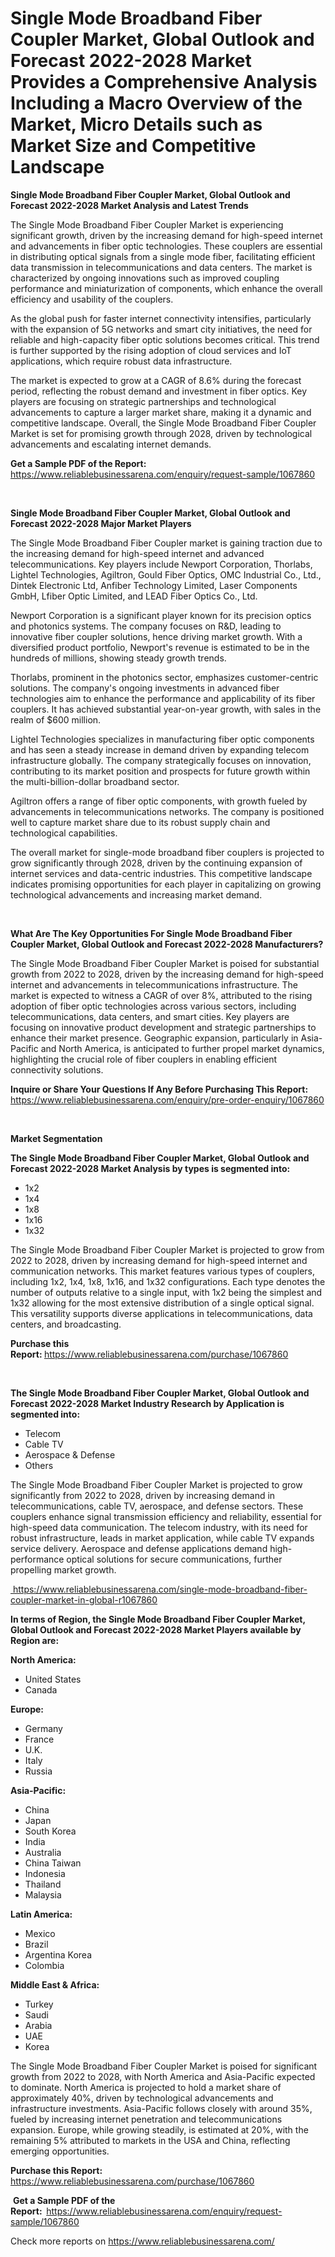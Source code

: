 <p><h1>Single Mode Broadband Fiber Coupler Market, Global Outlook and Forecast 2022-2028 Market Provides a Comprehensive Analysis Including a Macro Overview of the Market, Micro Details such as Market Size and Competitive Landscape</h1></p><p><strong>Single Mode Broadband Fiber Coupler Market, Global Outlook and Forecast 2022-2028 Market Analysis and Latest Trends</strong></p>
<p><p>The Single Mode Broadband Fiber Coupler Market is experiencing significant growth, driven by the increasing demand for high-speed internet and advancements in fiber optic technologies. These couplers are essential in distributing optical signals from a single mode fiber, facilitating efficient data transmission in telecommunications and data centers. The market is characterized by ongoing innovations such as improved coupling performance and miniaturization of components, which enhance the overall efficiency and usability of the couplers.</p><p>As the global push for faster internet connectivity intensifies, particularly with the expansion of 5G networks and smart city initiatives, the need for reliable and high-capacity fiber optic solutions becomes critical. This trend is further supported by the rising adoption of cloud services and IoT applications, which require robust data infrastructure.</p><p>The market is expected to grow at a CAGR of 8.6% during the forecast period, reflecting the robust demand and investment in fiber optics. Key players are focusing on strategic partnerships and technological advancements to capture a larger market share, making it a dynamic and competitive landscape. Overall, the Single Mode Broadband Fiber Coupler Market is set for promising growth through 2028, driven by technological advancements and escalating internet demands.</p></p>
<p><strong>Get a Sample PDF of the Report:&nbsp;</strong> <a href="https://www.reliablebusinessarena.com/enquiry/request-sample/1067860?utm_campaign=3215&utm_medium=2&utm_source=Github&utm_content=ia&utm_term=21032025&utm_id=single-mode-broadband-fiber-coupler-market-global-outlook-and-forecast-2022-2028">https://www.reliablebusinessarena.com/enquiry/request-sample/1067860</a></p>
<p>&nbsp;</p>
<p><strong>Single Mode Broadband Fiber Coupler Market, Global Outlook and Forecast 2022-2028 Major Market Players</strong></p>
<p><p>The Single Mode Broadband Fiber Coupler market is gaining traction due to the increasing demand for high-speed internet and advanced telecommunications. Key players include Newport Corporation, Thorlabs, Lightel Technologies, Agiltron, Gould Fiber Optics, OMC Industrial Co., Ltd., Dintek Electronic Ltd, Anfiber Technology Limited, Laser Components GmbH, Lfiber Optic Limited, and LEAD Fiber Optics Co., Ltd.</p><p>Newport Corporation is a significant player known for its precision optics and photonics systems. The company focuses on R&D, leading to innovative fiber coupler solutions, hence driving market growth. With a diversified product portfolio, Newport's revenue is estimated to be in the hundreds of millions, showing steady growth trends.</p><p>Thorlabs, prominent in the photonics sector, emphasizes customer-centric solutions. The company's ongoing investments in advanced fiber technologies aim to enhance the performance and applicability of its fiber couplers. It has achieved substantial year-on-year growth, with sales in the realm of $600 million.</p><p>Lightel Technologies specializes in manufacturing fiber optic components and has seen a steady increase in demand driven by expanding telecom infrastructure globally. The company strategically focuses on innovation, contributing to its market position and prospects for future growth within the multi-billion-dollar broadband sector.</p><p>Agiltron offers a range of fiber optic components, with growth fueled by advancements in telecommunications networks. The company is positioned well to capture market share due to its robust supply chain and technological capabilities.</p><p>The overall market for single-mode broadband fiber couplers is projected to grow significantly through 2028, driven by the continuing expansion of internet services and data-centric industries. This competitive landscape indicates promising opportunities for each player in capitalizing on growing technological advancements and increasing market demand.</p></p>
<p>&nbsp;</p>
<p><strong>What Are The Key Opportunities For Single Mode Broadband Fiber Coupler Market, Global Outlook and Forecast 2022-2028 Manufacturers?</strong></p>
<p><p>The Single Mode Broadband Fiber Coupler Market is poised for substantial growth from 2022 to 2028, driven by the increasing demand for high-speed internet and advancements in telecommunications infrastructure. The market is expected to witness a CAGR of over 8%, attributed to the rising adoption of fiber optic technologies across various sectors, including telecommunications, data centers, and smart cities. Key players are focusing on innovative product development and strategic partnerships to enhance their market presence. Geographic expansion, particularly in Asia-Pacific and North America, is anticipated to further propel market dynamics, highlighting the crucial role of fiber couplers in enabling efficient connectivity solutions.</p></p>
<p><strong>Inquire or Share Your Questions If Any Before Purchasing This Report:</strong> <a href="https://www.reliablebusinessarena.com/enquiry/pre-order-enquiry/1067860?utm_campaign=3215&utm_medium=2&utm_source=Github&utm_content=ia&utm_term=21032025&utm_id=single-mode-broadband-fiber-coupler-market-global-outlook-and-forecast-2022-2028">https://www.reliablebusinessarena.com/enquiry/pre-order-enquiry/1067860</a></p>
<p>&nbsp;</p>
<p><strong>Market Segmentation</strong></p>
<p><strong>The Single Mode Broadband Fiber Coupler Market, Global Outlook and Forecast 2022-2028 Market Analysis by types is segmented into:</strong></p>
<p><ul><li>1x2</li><li>1x4</li><li>1x8</li><li>1x16</li><li>1x32</li></ul></p>
<p><p>The Single Mode Broadband Fiber Coupler Market is projected to grow from 2022 to 2028, driven by increasing demand for high-speed internet and communication networks. This market features various types of couplers, including 1x2, 1x4, 1x8, 1x16, and 1x32 configurations. Each type denotes the number of outputs relative to a single input, with 1x2 being the simplest and 1x32 allowing for the most extensive distribution of a single optical signal. This versatility supports diverse applications in telecommunications, data centers, and broadcasting.</p></p>
<p><strong>Purchase this Report:&nbsp;</strong><a href="https://www.reliablebusinessarena.com/purchase/1067860?utm_campaign=3215&utm_medium=2&utm_source=Github&utm_content=ia&utm_term=21032025&utm_id=single-mode-broadband-fiber-coupler-market-global-outlook-and-forecast-2022-2028">https://www.reliablebusinessarena.com/purchase/1067860</a></p>
<p>&nbsp;</p>
<p><strong>The Single Mode Broadband Fiber Coupler Market, Global Outlook and Forecast 2022-2028 Market Industry Research by Application is segmented into:</strong></p>
<p><ul><li>Telecom</li><li>Cable TV</li><li>Aerospace & Defense</li><li>Others</li></ul></p>
<p><p>The Single Mode Broadband Fiber Coupler Market is projected to grow significantly from 2022 to 2028, driven by increasing demand in telecommunications, cable TV, aerospace, and defense sectors. These couplers enhance signal transmission efficiency and reliability, essential for high-speed data communication. The telecom industry, with its need for robust infrastructure, leads in market application, while cable TV expands service delivery. Aerospace and defense applications demand high-performance optical solutions for secure communications, further propelling market growth.</p></p>
<p><a href="https://www.reliablebusinessarena.com/single-mode-broadband-fiber-coupler-market-in-global-r1067860?utm_campaign=3215&utm_medium=2&utm_source=Github&utm_content=ia&utm_term=21032025&utm_id=single-mode-broadband-fiber-coupler-market-global-outlook-and-forecast-2022-2028">&nbsp;https://www.reliablebusinessarena.com/single-mode-broadband-fiber-coupler-market-in-global-r1067860</a></p>
<p><strong>In terms of Region, the Single Mode Broadband Fiber Coupler Market, Global Outlook and Forecast 2022-2028 Market Players available by Region are:</strong></p>
<p>
    <p> <strong> North America: </strong>
        <ul>
            <li>United States</li>
            <li>Canada</li>
        </ul>
        </p> 
    <p> <strong> Europe: </strong>
        <ul>
            <li>Germany</li>
            <li>France</li>
            <li>U.K.</li>
            <li>Italy</li>
            <li>Russia</li>
        </ul>
        </p> 
    <p> <strong> Asia-Pacific: </strong>
        <ul>
            <li>China</li>
            <li>Japan</li>
            <li>South Korea</li>
            <li>India</li>
            <li>Australia</li>
            <li>China Taiwan</li>
            <li>Indonesia</li>
            <li>Thailand</li>
            <li>Malaysia</li>
        </ul>
        </p> 
    <p> <strong> Latin America: </strong>
        <ul>
            <li>Mexico</li>
            <li>Brazil</li>
            <li>Argentina Korea</li>
            <li>Colombia</li>
        </ul>
        </p> 
    <p> <strong> Middle East & Africa: </strong>
        <ul>
            <li>Turkey</li>
            <li>Saudi</li>
            <li>Arabia</li>
            <li>UAE</li>
            <li>Korea</li>
        </ul>
    </p>
    </p>
<p><p>The Single Mode Broadband Fiber Coupler Market is poised for significant growth from 2022 to 2028, with North America and Asia-Pacific expected to dominate. North America is projected to hold a market share of approximately 40%, driven by technological advancements and infrastructure investments. Asia-Pacific follows closely with around 35%, fueled by increasing internet penetration and telecommunications expansion. Europe, while growing steadily, is estimated at 20%, with the remaining 5% attributed to markets in the USA and China, reflecting emerging opportunities.</p></p>
<p><strong>Purchase this Report: </strong><a href="https://www.reliablebusinessarena.com/purchase/1067860?utm_campaign=3215&utm_medium=2&utm_source=Github&utm_content=ia&utm_term=21032025&utm_id=single-mode-broadband-fiber-coupler-market-global-outlook-and-forecast-2022-2028">https://www.reliablebusinessarena.com/purchase/1067860</a></p>
<p>&nbsp;<strong>Get a Sample PDF of the Report:&nbsp;&nbsp;</strong><a href="https://www.reliablebusinessarena.com/enquiry/request-sample/1067860?utm_campaign=3215&utm_medium=2&utm_source=Github&utm_content=ia&utm_term=21032025&utm_id=single-mode-broadband-fiber-coupler-market-global-outlook-and-forecast-2022-2028">https://www.reliablebusinessarena.com/enquiry/request-sample/1067860</a></p>
<p><strong></strong></p>
<p>Check more reports on <a href="https://www.reliablebusinessarena.com/?utm_campaign=3215&utm_medium=2&utm_source=Github&utm_content=ia&utm_term=21032025&utm_id=single-mode-broadband-fiber-coupler-market-global-outlook-and-forecast-2022-2028">https://www.reliablebusinessarena.com/</a></p>